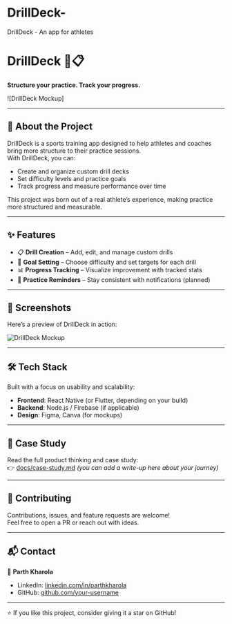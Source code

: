 # DrillDeck-
DrillDeck - An app for athletes 
# DrillDeck 🏀📋
**Structure your practice. Track your progress.**

![DrillDeck Mockup] 

---

## 🚀 About the Project
DrillDeck is a sports training app designed to help athletes and coaches bring more structure to their practice sessions.  
With DrillDeck, you can:  
- Create and organize custom drill decks  
- Set difficulty levels and practice goals  
- Track progress and measure performance over time  

This project was born out of a real athlete’s experience, making practice more structured and measurable.

---

## ✨ Features
- 📋 **Drill Creation** – Add, edit, and manage custom drills  
- 🎯 **Goal Setting** – Choose difficulty and set targets for each drill  
- 📊 **Progress Tracking** – Visualize improvement with tracked stats  
- 🔔 **Practice Reminders** – Stay consistent with notifications (planned)  

---

## 📸 Screenshots
Here’s a preview of DrillDeck in action:  

![DrillDeck Mockup](assets/drilldeck-mockup.png)

---

## 🛠️ Tech Stack
Built with a focus on usability and scalability:  
- **Frontend**: React Native (or Flutter, depending on your build)  
- **Backend**: Node.js / Firebase (if applicable)  
- **Design**: Figma, Canva (for mockups)  

---

## 📖 Case Study
Read the full product thinking and case study:  
👉 [docs/case-study.md](docs/case-study.md) *(you can add a write-up here about your journey)*

---

## 🤝 Contributing
Contributions, issues, and feature requests are welcome!  
Feel free to open a PR or reach out with ideas.  

---

## 📬 Contact
👤 **Parth Kharola**  
- LinkedIn: [linkedin.com/in/parthkharola](https://linkedin.com/in/parthkharola)  
- GitHub: [github.com/your-username](https://github.com/your-username)  

---

⭐ If you like this project, consider giving it a star on GitHub!
